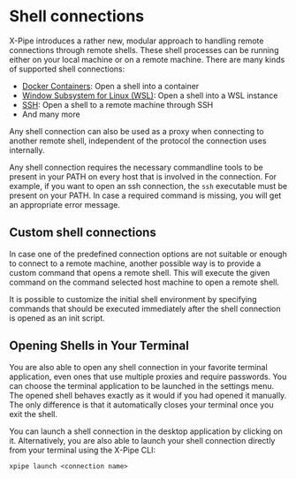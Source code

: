 # Shell connections

X-Pipe introduces a rather new, modular approach to handling remote
connections through remote shells. These shell processes can be running either on your local machine
or on a remote machine.
There are many kinds of supported shell connections:

-   [Docker Containers](https://docs.docker.com/): Open a shell into a
    container
-   [Window Subsystem for Linux (WSL)](https://learn.microsoft.com/en-us/windows/wsl/): Open a shell
    into a WSL instance
-   [SSH](https://en.wikipedia.org/wiki/Secure_Shell): Open a shell to a
    remote machine through SSH
- And many more

Any shell connection can also be used as a proxy when connecting to another
remote shell, independent of the protocol the connection uses
internally.

Any shell connection requires the necessary commandline tools to be present in
your PATH on every host that is involved in the connection. For
example, if you want to open an ssh connection, the
`ssh` executable must be present on your PATH. In case a required
command is missing, you will get an appropriate error message.

## Custom shell connections

In case one of the predefined connection options are not
suitable or enough to connect to a remote machine, another possible way
is to provide a custom command that opens a remote shell. This will
execute the given command on the command selected host machine to open a
remote shell.

It is possible to customize the initial
shell environment by specifying commands that should be executed
immediately after the shell connection is opened as an init script.

## Opening Shells in Your Terminal

You are also able to open any shell connection in your
favorite terminal application, even ones that use multiple proxies and require passwords. You
can choose the terminal application to be launched in the settings menu.
The opened shell behaves exactly as it would if you had opened it
manually. The only difference is that it automatically closes your
terminal once you exit the shell.

You can launch a shell connection in the desktop application by clicking on it.
Alternatively, you are also able to launch your shell connection directly from your terminal using the X-Pipe CLI:

    xpipe launch <connection name>